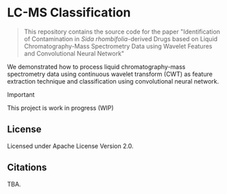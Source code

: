 # LC-MS Classification

> This repository contains the source code for the paper "Identification of Contamination in _Sida rhombifolia_-derived Drugs based on Liquid Chromatography-Mass Spectrometry Data using Wavelet Features and Convolutional Neural Network"

We demonstrated how to process liquid chromatography-mass spectrometry data using continuous wavelet transform (CWT) as feature extraction technique and classification using convolutional neural network.

> [!IMPORTANT]
> This project is work in progress (WIP)

## License

Licensed under Apache License Version 2.0.

## Citations

TBA.
